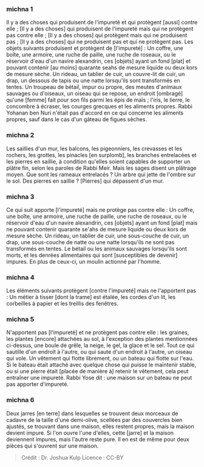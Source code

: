 
### michna 1
Il y a des choses qui produisent de l'impureté et qui protègent [aussi] contre elle ; [Il y a des choses] qui produisent de l'impureté mais qui ne protègent pas contre elle ; [Il y a des choses] qui protègent mais qui ne produisent pas ; [Il y a des choses] qui ne produisent pas et qui ne protègent pas. Les objets suivants produisent et protègent de [l'impureté] : Un coffre, une boîte, une armoire, une ruche de paille, une ruche de roseaux, ou le réservoir d'eau d'un navire alexandrin, ces [objets] ayant un fond [plat] et pouvant contenir [au moins] quarante seahs de mesure liquide ou deux kors de mesure sèche. Un rideau, un tablier de cuir, un couvre-lit de cuir, un drap, un dessous de tapis ou une natte lorsqu'ils sont transformés en tentes. Un troupeau de bétail, impur ou propre, des meutes d'animaux sauvages ou d'oiseaux, un oiseau qui se repose, un endroit [ombragé] qu'une [femme] fait pour son fils parmi les épis de maïs ; l'iris, le lierre, le concombre à écraser, les courges grecques et les aliments propres. Rabbi Yohanan ben Nuri n'était pas d'accord en ce qui concerne les aliments propres, sauf dans le cas d'un gâteau de figues sèches.

### michna 2
Les saillies d'un mur, les balcons, les pigeonniers, les crevasses et les rochers, les grottes, les pinacles [en surplomb], les branches entrelacées et les pierres en saillie, à condition qu'elles soient capables de supporter un plâtre fin, selon les paroles de Rabbi Meir. Mais les sages disent un plâtrage moyen. Que sont les rameaux entrelacés ? Un arbre qui jette de l'ombre sur le sol. Des pierres en saillie ? [Pierres] qui dépassent d'un mur.

### michna 3
Ce qui suit apporte [l'impureté] mais ne protège pas contre elle : Un coffre, une boîte, une armoire, une ruche de paille, une ruche de roseaux, ou le réservoir d'eau d'un navire alexandrin, ces [objets] ayant un fond [plat] mais ne pouvant contenir quarante se'ahs de mesure liquide ou deux kors de mesure sèche. Un rideau, un tablier de cuir, une sous-couche de cuir, un drap, une sous-couche de natte ou une natte lorsqu'ils ne sont pas transformés en tentes. Le bétail ou les animaux sauvages lorsqu'ils sont morts, et les denrées alimentaires qui sont [susceptibles de devenir] impures. En plus de ceux-ci, un moulin actionné par l'homme.

### michna 4
Les éléments suivants protègent [contre l'impureté] mais ne l'apportent pas : Un métier à tisser [dont la trame] est étalée, les cordes d'un lit, les corbeilles à papier et les treillis des fenêtres.

### michna 5
N'apportent pas [l'impureté] et ne protègent pas contre elle : les graines, les plantes [encore] attachées au sol, à l'exception des plantes mentionnées ci-dessus, une boule de grêle, la neige, le gel, la glace et le sel. Tout ce qui sautille d'un endroit à l'autre, ou qui saute d'un endroit à l'autre, un oiseau qui vole. Un vêtement qui flotte librement, ou un bateau qui flotte sur l'eau. Si le bateau était attaché avec quelque chose qui puisse le maintenir stable, ou si une pierre était [placée de manière à] retenir le vêtement, cela peut entraîner une impureté. Rabbi Yose dit : une maison sur un bateau ne peut pas apporter d'impureté.

### michna 6
Deux jarres [en terre] dans lesquelles se trouvent deux morceaux de cadavre de la taille d'une demi-olive, scellées par des couvercles bien ajustés, se trouvant dans une maison, elles restent propres, mais la maison devient impure. Si l'on ouvre l'une d'elles, cette [jarre] et la maison deviennent impures, mais l'autre reste pure. Il en est de même pour deux pièces qui s'ouvrent sur une maison.

>Crédit : Dr. Joshua Kulp
>Licence : CC-BY